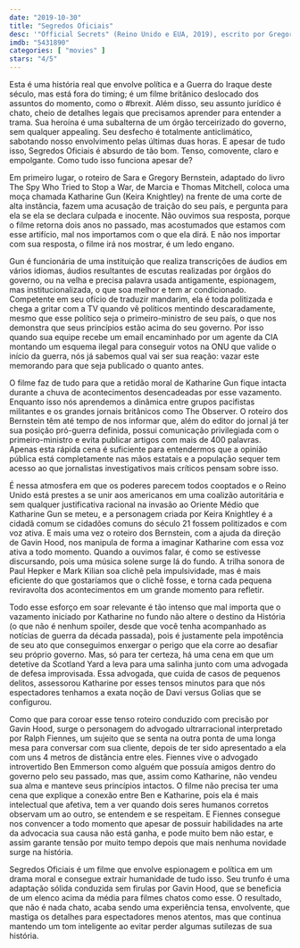 ```yaml
---
date: "2019-10-30"
title: "Segredos Oficiais"
desc: '"Official Secrets" (Reino Unido e EUA, 2019), escrito por Gregory Bernstein, Sara Bernstein e Gavin Hood, dirigido por Gavin Hood, com Matthew Goode, Keira Knightley e Ralph Fiennes. Escrito para o CinemAqui na cobertura da #mostrasp.'
imdb: "5431890"
categories: [ "movies" ]
stars: "4/5"
---
```

Esta é uma história real que envolve política e a Guerra do Iraque deste século, mas está fora do timing; é um filme britânico deslocado dos assuntos do momento, como o #brexit. Além disso, seu assunto jurídico é chato, cheio de detalhes legais que precisamos aprender para entender a trama. Sua heroína é uma subalterna de um órgão terceirizado do governo, sem qualquer appealing. Seu desfecho é totalmente anticlimático, sabotando nosso envolvimento pelas últimas duas horas. E apesar de tudo isso, Segredos Oficiais é absurdo de tão bom. Tenso, comovente, claro e empolgante. Como tudo isso funciona apesar de?

Em primeiro lugar, o roteiro de Sara e Gregory Bernstein, adaptado do livro The Spy Who Tried to Stop a War, de Marcia e Thomas Mitchell, coloca uma moça chamada Katharine Gun (Keira Knightley) na frente de uma corte de alta instância, fazem uma acusação de traição do seu país, e pergunta para ela se ela se declara culpada e inocente. Não ouvimos sua resposta, porque o filme retorna dois anos no passado, mas acostumados que estamos com esse artifício, mal nos importamos com o que ela dirá. E não nos importar com sua resposta, o filme irá nos mostrar, é um ledo engano.

Gun é funcionária de uma instituição que realiza transcrições de áudios em vários idiomas, áudios resultantes de escutas realizadas por órgãos do governo, ou na velha e precisa palavra usada antigamente, espionagem, mas institucionalizada, o que soa melhor e tem ar condicionado. Competente em seu ofício de traduzir mandarim, ela é toda politizada e chega a gritar com a TV quando vê políticos mentindo descaradamente, mesmo que esse político seja o primeiro-ministro de seu país, o que nos demonstra que seus princípios estão acima do seu governo. Por isso quando sua equipe recebe um email encaminhado por um agente da CIA montando um esquema ilegal para conseguir votos na ONU que valide o início da guerra, nós já sabemos qual vai ser sua reação: vazar este memorando para que seja publicado o quanto antes.

O filme faz de tudo para que a retidão moral de Katharine Gun fique intacta durante a chuva de acontecimentos desencadeadas por esse vazamento. Enquanto isso nós aprendemos a dinâmica entre grupos pacifistas militantes e os grandes jornais britânicos como The Observer. O roteiro dos Bernstein têm até tempo de nos informar que, além do editor do jornal já ter sua posição pró-guerra definida, possui comunicação privilegiada com o primeiro-ministro e evita publicar artigos com mais de 400 palavras. Apenas esta rápida cena é suficiente para entendermos que a opinião pública está completamente nas mãos estatais e a população sequer tem acesso ao que jornalistas investigativos mais críticos pensam sobre isso.

É nessa atmosfera em que os poderes parecem todos cooptados e o Reino Unido está prestes a se unir aos americanos em uma coalizão autoritária e sem qualquer justificativa racional na invasão ao Oriente Médio que Katharine Gun se meteu, e a personagem criada por Keira Knightley é a cidadã comum se cidadões comuns do século 21 fossem politizados e com voz ativa. E mais uma vez o roteiro dos Bernstein, com a ajuda da direção de Gavin Hood, nos manipula de forma a imaginar Katharine com essa voz ativa a todo momento. Quando a ouvimos falar, é como se estivesse discursando, pois uma música solene surge lá do fundo. A trilha sonora de Paul Hepker e Mark Kilian soa clichê pela impulsividade, mas é mais eficiente do que gostaríamos que o clichê fosse, e torna cada pequena reviravolta dos acontecimentos em um grande momento para refletir.

Todo esse esforço em soar relevante é tão intenso que mal importa que o vazamento iniciado por Katharine no fundo não altere o destino da História (o que não é nenhum spoiler, desde que você tenha acompanhado as notícias de guerra da década passada), pois é justamente pela impotência de seu ato que conseguimos enxergar o perigo que ela corre ao desafiar seu próprio governo. Mas, só para ter certeza, há uma cena em que um detetive da Scotland Yard a leva para uma salinha junto com uma advogada de defesa improvisada. Essa advogada, que cuida de casos de pequenos delitos, assessorou Katharine por esses tensos minutos para que nós espectadores tenhamos a exata noção de Davi versus Golias que se configurou.

Como que para coroar esse tenso roteiro conduzido com precisão por Gavin Hood, surge o personagem do advogado ultrarracional interpretado por Ralph Fiennes, um sujeito que se senta na outra ponta de uma longa mesa para conversar com sua cliente, depois de ter sido apresentado a ela com uns 4 metros de distância entre eles. Fiennes vive o advogado introvertido Ben Emmerson como alguém que possuía amigos dentro do governo pelo seu passado, mas que, assim como Katharine, não vendeu sua alma e manteve seus princípios intactos. O filme não precisa ter uma cena que explique a conexão entre Ben e Katharine, pois ela é mais intelectual que afetiva, tem a ver quando dois seres humanos corretos observam um ao outro, se entendem e se respeitam. E Fiennes consegue nos convencer a todo momento que apesar de possuir habilidades na arte da advocacia sua causa não está ganha, e pode muito bem não estar, e assim garante tensão por muito tempo depois que mais nenhuma novidade surge na história.

Segredos Oficiais é um filme que envolve espionagem e política em um drama moral e consegue extrair humanidade de tudo isso. Seu trunfo é uma adaptação sólida conduzida sem firulas por Gavin Hood, que se beneficia de um elenco acima da média para filmes chatos como esse. O resultado, que não é nada chato, acaba sendo uma experiência tensa, envolvente, que mastiga os detalhes para espectadores menos atentos, mas que continua mantendo um tom inteligente ao evitar perder algumas sutilezas de sua história.
